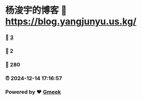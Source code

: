 # 杨浚宇的博客 :link: https://blog.yangjunyu.us.kg/ 
### :page_facing_up: [3](https://blog.yangjunyu.us.kg//tag.html) 
### :speech_balloon: 2 
### :hibiscus: 280 
### :alarm_clock: 2024-12-14 17:16:57 
### Powered by :heart: [Gmeek](https://github.com/Meekdai/Gmeek)
